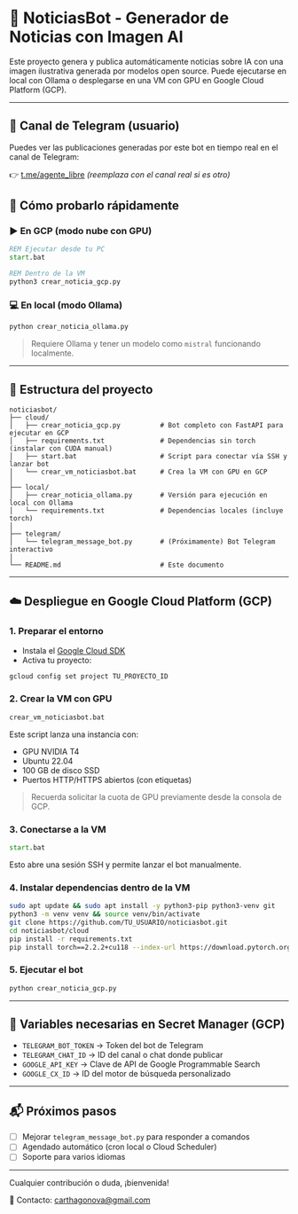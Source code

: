 # 🧠 NoticiasBot - Generador de Noticias con Imagen AI

Este proyecto genera y publica automáticamente noticias sobre IA con una imagen ilustrativa generada por modelos open source. Puede ejecutarse en local con Ollama o desplegarse en una VM con GPU en Google Cloud Platform (GCP).

---
## 📲 Canal de Telegram (usuario)

Puedes ver las publicaciones generadas por este bot en tiempo real en el canal de Telegram:

👉 [t.me/agente_libre](https://t.me/agente_libre) *(reemplaza con el canal real si es otro)*


## 🚀 Cómo probarlo rápidamente

### ▶️ En GCP (modo nube con GPU)

```bat
REM Ejecutar desde tu PC
start.bat

REM Dentro de la VM
python3 crear_noticia_gcp.py
```

### 💻 En local (modo Ollama)

```bash
python crear_noticia_ollama.py
```

> Requiere Ollama y tener un modelo como `mistral` funcionando localmente.

---

## 📁 Estructura del proyecto

```plaintext
noticiasbot/
├── cloud/
│   ├── crear_noticia_gcp.py          # Bot completo con FastAPI para ejecutar en GCP
│   ├── requirements.txt              # Dependencias sin torch (instalar con CUDA manual)
│   ├── start.bat                     # Script para conectar vía SSH y lanzar bot
│   └── crear_vm_noticiasbot.bat      # Crea la VM con GPU en GCP
│
├── local/
│   ├── crear_noticia_ollama.py       # Versión para ejecución en local con Ollama
│   └── requirements.txt              # Dependencias locales (incluye torch)
│
├── telegram/
│   └── telegram_message_bot.py       # (Próximamente) Bot Telegram interactivo
│
└── README.md                         # Este documento
```

---

## ☁️ Despliegue en Google Cloud Platform (GCP)

### 1. Preparar el entorno

* Instala el [Google Cloud SDK](https://cloud.google.com/sdk)
* Activa tu proyecto:

```bash
gcloud config set project TU_PROYECTO_ID
```

### 2. Crear la VM con GPU

```bat
crear_vm_noticiasbot.bat
```

Este script lanza una instancia con:

* GPU NVIDIA T4
* Ubuntu 22.04
* 100 GB de disco SSD
* Puertos HTTP/HTTPS abiertos (con etiquetas)

> Recuerda solicitar la cuota de GPU previamente desde la consola de GCP.

### 3. Conectarse a la VM

```bat
start.bat
```

Esto abre una sesión SSH y permite lanzar el bot manualmente.

### 4. Instalar dependencias dentro de la VM

```bash
sudo apt update && sudo apt install -y python3-pip python3-venv git
python3 -m venv venv && source venv/bin/activate
git clone https://github.com/TU_USUARIO/noticiasbot.git
cd noticiasbot/cloud
pip install -r requirements.txt
pip install torch==2.2.2+cu118 --index-url https://download.pytorch.org/whl/cu118
```

### 5. Ejecutar el bot

```bash
python crear_noticia_gcp.py
```

---

## 🔐 Variables necesarias en Secret Manager (GCP)

* `TELEGRAM_BOT_TOKEN` → Token del bot de Telegram
* `TELEGRAM_CHAT_ID` → ID del canal o chat donde publicar
* `GOOGLE_API_KEY` → Clave de API de Google Programmable Search
* `GOOGLE_CX_ID` → ID del motor de búsqueda personalizado

---

## 📬 Próximos pasos

* [ ] Mejorar `telegram_message_bot.py` para responder a comandos
* [ ] Agendado automático (cron local o Cloud Scheduler)
* [ ] Soporte para varios idiomas

---

Cualquier contribución o duda, ¡bienvenida!

💬 Contacto: [carthagonova@gmail.com](mailto:carthagonova@gmail.com)
